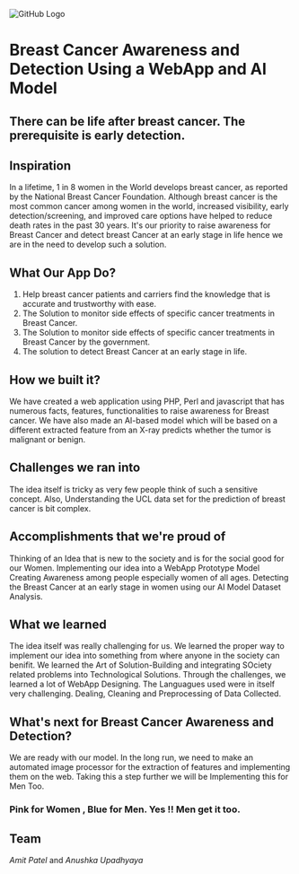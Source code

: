  ![GitHub Logo](https://lh3.googleusercontent.com/proxy/h-FLWUmxzXYLV98BF6XPIimOgac-tth84I1_QlieOVENHReYojK083Rkh0NProVOVBY7_KgG0jFHXYkFaCMPIzpy48_s1JigA8a-DiaewiuztGymtkmksz0Ax-eC7wgp88DOQ3xH5iukSl6SyLowaOhf)

# Breast Cancer Awareness and Detection Using a WebApp and AI Model
## There can be life after breast cancer. The prerequisite is early detection.

## Inspiration
In a lifetime, 1 in 8 women in the World develops breast cancer, as reported by the National Breast Cancer Foundation. Although breast cancer is the most common cancer among women in the world, increased visibility, early detection/screening, and improved care options have helped to reduce death rates in the past 30 years. It's our priority to raise awareness for Breast Cancer and detect breast Cancer at an early stage in life hence we are in the need to develop such a solution.

## What Our App Do?
1. Help breast cancer patients and carriers find the knowledge that is accurate and trustworthy with ease.
2. The Solution to monitor side effects of specific cancer treatments in Breast Cancer.
3. The Solution to monitor side effects of specific cancer treatments in Breast Cancer by the government.
4. The solution to detect Breast Cancer at an early stage in life.

## How we built it?
We have created a web application using PHP, Perl and javascript that has numerous facts, features, functionalities to raise awareness for Breast cancer. We have also made an AI-based model which will be based on a different extracted feature from an X-ray predicts whether the tumor is malignant or benign.   

## Challenges we ran into
The idea itself is tricky as very few people think of such a sensitive concept. 
Also, Understanding the UCL data set for the prediction of breast cancer is bit complex.

## Accomplishments that we're proud of
Thinking of an Idea that is new to the society and is for the social good for our Women. 
Implementing our idea into a WebApp Prototype Model
Creating Awareness among people especially women of all ages.
Detecting the Breast Cancer at an early stage in women using our AI Model Dataset Analysis.

## What we learned
The idea itself was really challenging for us.
We learned the proper way to implement our idea into something from where anyone in the society can benifit.
We learned the Art of Solution-Building and integrating SOciety related problems into Technological Solutions.
Through the challenges, we learned a lot of WebApp Designing.
The Languagues used were in itself very challenging.
Dealing, Cleaning and Preprocessing of Data Collected.

## What's next for Breast Cancer Awareness and Detection?
We are ready with our model. In the long run, we need to make an automated image processor for the extraction of features and implementing them on the web. Taking this a step further we will be Implementing this for Men Too.

### Pink for Women , Blue for Men. Yes !! Men get it too.

## Team 
<i>Amit Patel</i> and <i>Anushka Upadhyaya</i>

